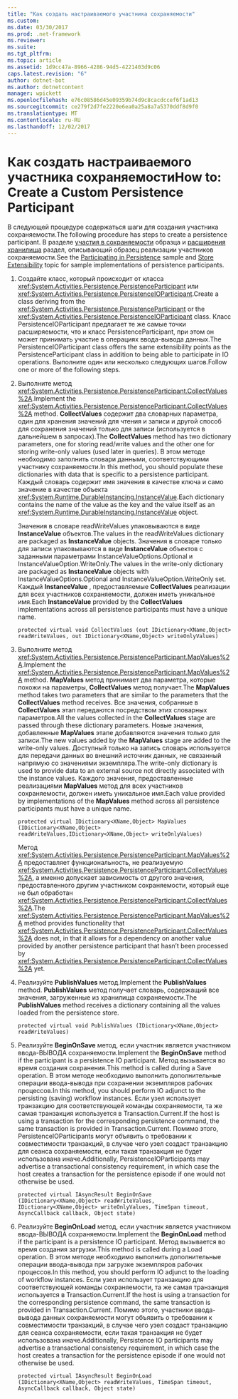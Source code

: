 ```yaml
---
title: "Как создать настраиваемого участника сохраняемости"
ms.custom: 
ms.date: 03/30/2017
ms.prod: .net-framework
ms.reviewer: 
ms.suite: 
ms.tgt_pltfrm: 
ms.topic: article
ms.assetid: 1d9cc47a-8966-4286-94d5-4221403d9c06
caps.latest.revision: "6"
author: dotnet-bot
ms.author: dotnetcontent
manager: wpickett
ms.openlocfilehash: e76c08586d45e09359b74d9c8cacdccef6f1ad13
ms.sourcegitcommit: ce279f2d7fe2220e6ea0a25a8a7a5370ddf8d9f0
ms.translationtype: MT
ms.contentlocale: ru-RU
ms.lasthandoff: 12/02/2017
---
```

# <a name="how-to-create-a-custom-persistence-participant"></a><span data-ttu-id="393bc-102">Как создать настраиваемого участника сохраняемости</span><span class="sxs-lookup"><span data-stu-id="393bc-102">How to: Create a Custom Persistence Participant</span></span>
<span data-ttu-id="393bc-103">В следующей процедуре содержаться шаги для создания участника сохраняемости.</span><span class="sxs-lookup"><span data-stu-id="393bc-103">The following procedure has steps to create a persistence participant.</span></span> <span data-ttu-id="393bc-104">В разделе [участия в сохраняемости](http://go.microsoft.com/fwlink/?LinkID=177735) образца и [расширения хранилища](../../../docs/framework/windows-workflow-foundation/store-extensibility.md) раздел, описывающий образец реализации участников сохраняемости.</span><span class="sxs-lookup"><span data-stu-id="393bc-104">See the [Participating in Persistence](http://go.microsoft.com/fwlink/?LinkID=177735) sample and [Store Extensibility](../../../docs/framework/windows-workflow-foundation/store-extensibility.md) topic for sample implementations of persistence participants.</span></span>  
  
1.  <span data-ttu-id="393bc-105">Создайте класс, который происходит от класса <xref:System.Activities.Persistence.PersistenceParticipant> или <xref:System.Activities.Persistence.PersistenceIOParticipant>.</span><span class="sxs-lookup"><span data-stu-id="393bc-105">Create a class deriving from the <xref:System.Activities.Persistence.PersistenceParticipant> or the <xref:System.Activities.Persistence.PersistenceIOParticipant> class.</span></span> <span data-ttu-id="393bc-106">Класс PersistenceIOParticipant предлагает те же самые точки расширяемости, что и класс PersistenceParticipant, при этом он может принимать участие в операциях ввода-вывода данных.</span><span class="sxs-lookup"><span data-stu-id="393bc-106">The PersistenceIOParticipant class offers the same extensibility points as the PersistenceParticipant class in addition to being able to participate in IO operations.</span></span> <span data-ttu-id="393bc-107">Выполните один или несколько следующих шагов.</span><span class="sxs-lookup"><span data-stu-id="393bc-107">Follow one or more of the following steps.</span></span>  
  
2.  <span data-ttu-id="393bc-108">Выполните метод <xref:System.Activities.Persistence.PersistenceParticipant.CollectValues%2A>.</span><span class="sxs-lookup"><span data-stu-id="393bc-108">Implement the <xref:System.Activities.Persistence.PersistenceParticipant.CollectValues%2A> method.</span></span> <span data-ttu-id="393bc-109">**CollectValues** содержит два словарных параметра, один для хранения значений для чтения и записи и другой способ для сохранения значений только для записи (используется в дальнейшем в запросах).</span><span class="sxs-lookup"><span data-stu-id="393bc-109">The **CollectValues** method has two dictionary parameters, one for storing read/write values and the other one for storing write-only values (used later in queries).</span></span> <span data-ttu-id="393bc-110">В этом методе необходимо заполнить словари данными, соответствующими участнику сохраняемости.</span><span class="sxs-lookup"><span data-stu-id="393bc-110">In this method, you should populate these dictionaries with data that is specific to a persistence participant.</span></span> <span data-ttu-id="393bc-111">Каждый словарь содержит имя значения в качестве ключа и само значение в качестве объекта <xref:System.Runtime.DurableInstancing.InstanceValue>.</span><span class="sxs-lookup"><span data-stu-id="393bc-111">Each dictionary contains the name of the value as the key and the value itself as an <xref:System.Runtime.DurableInstancing.InstanceValue> object.</span></span>  
  
     <span data-ttu-id="393bc-112">Значения в словаре readWriteValues упаковываются в виде **InstanceValue** объектов.</span><span class="sxs-lookup"><span data-stu-id="393bc-112">The values in the readWriteValues dictionary are packaged as **InstanceValue** objects.</span></span> <span data-ttu-id="393bc-113">Значения в словаре только для записи упаковываются в виде **InstanceValue** объектов с заданными параметрами InstanceValueOptions.Optional и InstanceValueOption.WriteOnly.</span><span class="sxs-lookup"><span data-stu-id="393bc-113">The values in the write-only dictionary are packaged as **InstanceValue** objects with InstanceValueOptions.Optional and InstanceValueOption.WriteOnly set.</span></span> <span data-ttu-id="393bc-114">Каждый **InstanceValue** , предоставляемые **CollectValues** реализации для всех участников сохраняемости, должен иметь уникальное имя.</span><span class="sxs-lookup"><span data-stu-id="393bc-114">Each **InstanceValue** provided by the **CollectValues** implementations across all persistence participants must have a unique name.</span></span>  
  
    ```  
    protected virtual void CollectValues (out IDictionary<XName,Object> readWriteValues, out IDictionary<XName,Object> writeOnlyValues)  
    ```  
  
3.  <span data-ttu-id="393bc-115">Выполните метод <xref:System.Activities.Persistence.PersistenceParticipant.MapValues%2A>.</span><span class="sxs-lookup"><span data-stu-id="393bc-115">Implement the <xref:System.Activities.Persistence.PersistenceParticipant.MapValues%2A> method.</span></span> <span data-ttu-id="393bc-116">**MapValues** метод принимает два параметра, которые похожи на параметры, **CollectValues** метод получает.</span><span class="sxs-lookup"><span data-stu-id="393bc-116">The **MapValues** method takes two parameters that are similar to the parameters that the **CollectValues** method receives.</span></span> <span data-ttu-id="393bc-117">Все значения, собранные в **CollectValues** этап передаются посредством этих словарных параметров.</span><span class="sxs-lookup"><span data-stu-id="393bc-117">All the values collected in the **CollectValues** stage are passed through these dictionary parameters.</span></span> <span data-ttu-id="393bc-118">Новые значения, добавленные **MapValues** этапе добавляются значения только для записи.</span><span class="sxs-lookup"><span data-stu-id="393bc-118">The new values added by the **MapValues** stage are added to the write-only values.</span></span>  <span data-ttu-id="393bc-119">Доступный только на запись словарь используется для передачи данных во внешний источник данных, не связанный напрямую со значениями экземпляра.</span><span class="sxs-lookup"><span data-stu-id="393bc-119">The write-only dictionary is used to provide data to an external source not directly associated with the instance values.</span></span> <span data-ttu-id="393bc-120">Каждого значения, предоставленные реализациями **MapValues** метод для всех участников сохраняемости, должен иметь уникальное имя.</span><span class="sxs-lookup"><span data-stu-id="393bc-120">Each value provided by implementations of the **MapValues** method across all persistence participants must have a unique name.</span></span>  
  
    ```  
    protected virtual IDictionary<XName,Object> MapValues (IDictionary<XName,Object> readWriteValues,IDictionary<XName,Object> writeOnlyValues)  
    ```  
  
     <span data-ttu-id="393bc-121">Метод <xref:System.Activities.Persistence.PersistenceParticipant.MapValues%2A> предоставляет функциональность, не реализуемую <xref:System.Activities.Persistence.PersistenceParticipant.CollectValues%2A>, а именно допускает зависимость от другого значения, предоставленного другим участником сохраняемости, который еще не был обработан <xref:System.Activities.Persistence.PersistenceParticipant.CollectValues%2A>.</span><span class="sxs-lookup"><span data-stu-id="393bc-121">The <xref:System.Activities.Persistence.PersistenceParticipant.MapValues%2A> method provides functionality that <xref:System.Activities.Persistence.PersistenceParticipant.CollectValues%2A> does not, in that it allows for a dependency on another value provided by another persistence participant that hasn’t been processed by <xref:System.Activities.Persistence.PersistenceParticipant.CollectValues%2A> yet.</span></span>  
  
4.  <span data-ttu-id="393bc-122">Реализуйте **PublishValues** метод.</span><span class="sxs-lookup"><span data-stu-id="393bc-122">Implement the **PublishValues** method.</span></span> <span data-ttu-id="393bc-123">**PublishValues** метод получает словарь, содержащий все значения, загруженные из хранилища сохраняемости.</span><span class="sxs-lookup"><span data-stu-id="393bc-123">The **PublishValues** method receives a dictionary containing all the values loaded from the persistence store.</span></span>  
  
    ```  
    protected virtual void PublishValues (IDictionary<XName,Object> readWriteValues)  
    ```  
  
5.  <span data-ttu-id="393bc-124">Реализуйте **BeginOnSave** метод, если участник является участником ввода-ВЫВОДА сохраняемости.</span><span class="sxs-lookup"><span data-stu-id="393bc-124">Implement the **BeginOnSave** method if the participant is a persistence IO participant.</span></span> <span data-ttu-id="393bc-125">Метод вызывается во время создания сохранения.</span><span class="sxs-lookup"><span data-stu-id="393bc-125">This method is called during a Save operation.</span></span> <span data-ttu-id="393bc-126">В этом методе необходимо выполнить дополнительные операции ввода-вывода при сохранении экземпляров рабочих процессов.</span><span class="sxs-lookup"><span data-stu-id="393bc-126">In this method, you should perform IO adjunct to the persisting (saving) workflow instances.</span></span>  <span data-ttu-id="393bc-127">Если узел использует транзакцию для соответствующей команды сохраняемости, та же самая транзакция используется в Transaction.Current.</span><span class="sxs-lookup"><span data-stu-id="393bc-127">If the host is using a transaction for the corresponding persistence command, the same transaction is provided in Transaction.Current.</span></span>  <span data-ttu-id="393bc-128">Помимо этого, PersistenceIOParticipants могут объявить о требовании к совместимости транзакций, в случае чего узел создаст транзакцию для сеанса сохраняемости, если такая транзакция не будет использована иначе.</span><span class="sxs-lookup"><span data-stu-id="393bc-128">Additionally, PersistenceIOParticipants may advertise a transactional consistency requirement, in which case the host creates a transaction for the persistence episode if one would not otherwise be used.</span></span>  
  
    ```  
    protected virtual IAsyncResult BeginOnSave (IDictionary<XName,Object> readWriteValues, IDictionary<XName,Object> writeOnlyValues, TimeSpan timeout, AsyncCallback callback, Object state)  
    ```  
  
6.  <span data-ttu-id="393bc-129">Реализуйте **BeginOnLoad** метод, если участник является участником ввода-ВЫВОДА сохраняемости.</span><span class="sxs-lookup"><span data-stu-id="393bc-129">Implement the **BeginOnLoad** method if the participant is a persistence IO participant.</span></span> <span data-ttu-id="393bc-130">Метод вызывается во время создания загрузки.</span><span class="sxs-lookup"><span data-stu-id="393bc-130">This method is called during a Load operation.</span></span> <span data-ttu-id="393bc-131">В этом методе необходимо выполнить дополнительные операции ввода-вывода при загрузке экземпляров рабочих процессов.</span><span class="sxs-lookup"><span data-stu-id="393bc-131">In this method, you should perform IO adjunct to the loading of workflow instances.</span></span> <span data-ttu-id="393bc-132">Если узел использует транзакцию для соответствующей команды сохраняемости, та же самая транзакция используется в Transaction.Current.</span><span class="sxs-lookup"><span data-stu-id="393bc-132">If the host is using a transaction for the corresponding persistence command, the same transaction is provided in Transaction.Current.</span></span> <span data-ttu-id="393bc-133">Помимо этого, участники ввода-вывода данных сохраняемости могут объявить о требовании к совместимости транзакций, в случае чего узел создаст транзакцию для сеанса сохраняемости, если такая транзакция не будет использована иначе.</span><span class="sxs-lookup"><span data-stu-id="393bc-133">Additionally, Persistence IO participants may advertise a transactional consistency requirement, in which case the host creates a transaction for the persistence episode if one would not otherwise be used.</span></span>  
  
    ```  
    protected virtual IAsyncResult BeginOnLoad (IDictionary<XName,Object> readWriteValues, TimeSpan timeout, AsyncCallback callback, Object state)  
    ```
